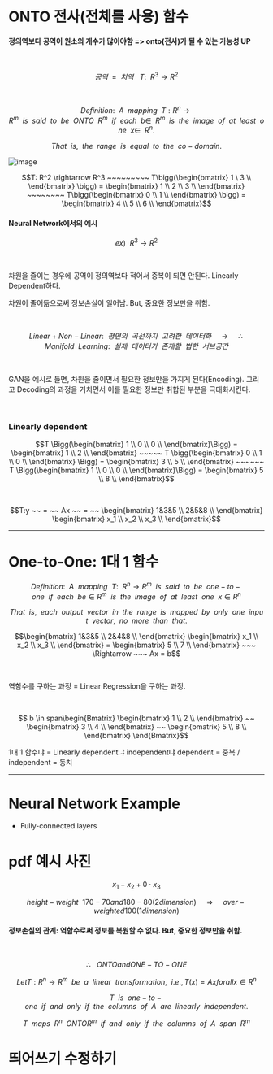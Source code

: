 # ONTO 전사(전체를 사용) 함수

#### 정의역보다 공역이 원소의 개수가 많아야함 => onto(전사)가 될 수 있는 가능성 UP

<br>

$$ 공역 ~~ = ~~ 치역 ~~~ T: ~~ R^3 \rightarrow R^2$$

<br>

$$ Definition: ~~ A ~~ mapping ~~ T: R^n \rightarrow R^m ~~ is ~~ said ~~ to ~~ be ~~ ONTO ~~ R^m ~~ if ~~ each ~~ b \in ~~ R^m ~~ is ~~ the ~~ image ~~ of ~~ at ~~ least ~~ one ~~ x \in ~~ R^n.$$

$$ That ~~ is, ~~ the ~~ range ~~ is ~~ equal ~~ to ~~ the ~~ co-domain.$$

![image](https://github.com/UGeunJi/AI_Papers-and-Mathematics/assets/84713532/15367ff1-119b-44ba-a286-73cbcb263e90)

$$T: R^2 \rightarrow R^3 ~~~~~~~~~ T\bigg(\begin{bmatrix} 1 \ 
                                                          3 \\ \end{bmatrix} \bigg) = \begin{bmatrix} 1 \\
                                                                                                      2 \\
                                                                                                      3 \\ \end{bmatrix} ~~~~~~~~ T\bigg(\begin{bmatrix} 0 \\
                                                                                                                                                         1 \\ \end{bmatrix} \bigg) = \begin{bmatrix} 4 \\
                                                                                                                                                                                                     5 \\
                                                                                                                                                                                                     6 \\ \end{bmatrix}$$
                                                                                                                                                                                                     
#### Neural Network에서의 예시

$$ ex) ~~ R^3 \rightarrow R^2 $$

<br>

차원을 줄이는 경우에 공역이 정의역보다 적어서 중복이 되면 안된다. Linearly Dependent하다.

차원이 줄어듦으로써 정보손실이 일어남. But, 중요한 정보만을 취함.

<br>

$$Linear + Non-Linear: ~~ 평면의 ~~ 곡선까지 ~~ 고려한 ~~ 데이터화 ~~~~~ \rightarrow ~~~~~ \therefore Manifold ~~ Learning: ~~ 실제 ~~ 데이터가 ~~ 존재할 ~~ 법한 ~~ 서브공간$$

<br>

GAN을 예시로 들면, 차원을 줄이면서 필요한 정보만을 가지게 된다(Encoding). 그리고 Decoding의 과정을 거치면서 이를 필요한 정보만 취합된 부분을 극대화시킨다.

<br>

### Linearly dependent

$$T \Bigg(\begin{bmatrix} 1 \\
                           0 \\
                           0 \\ \end{bmatrix}\Bigg) = \begin{bmatrix} 1 \\
                                                                2 \\ \end{bmatrix} ~~~~~ T \bigg(\begin{bmatrix} 0 \\
                                                                                                                 1 \\
                                                                                                                 0 \\ \end{bmatrix} \Bigg) = \begin{bmatrix} 3 \\
                                                                                                                                                      5 \\ \end{bmatrix} ~~~~~~ T \Bigg(\begin{bmatrix} 1 \\
                                                                                                                                                                                                        0 \\
                                                                                                                                                                                                        0 \\ \end{bmatrix}\Bigg) = \begin{bmatrix} 5 \\
                                                                                                                                                                                                                                            8 \\ \end{bmatrix}$$

<br>

$$T:y ~~ = ~~ Ax ~~ = ~~ \begin{bmatrix} 1&3&5 \\
                                         2&5&8 \\ \end{bmatrix} \begin{bmatrix} x_1 \\
                                                                                x_2 \\
                                                                                x_3 \\ \end{bmatrix}$$

---

# One-to-One: 1대 1 함수

$$Definition: ~~ A ~~ mapping ~~ T: ~~ R^n \rightarrow R^m ~~ is ~~ said ~~ to ~~ be ~~ one-to-one ~~ if ~~ each ~~ be \in R^m ~~ is ~~ the ~~ image ~~ of ~~ at ~~ least ~~ one ~~ x \in R^n$$

$$That ~~ is, ~~ each ~~ output ~~ vector ~~ in ~~ the ~~ range ~~ is ~~ mapped ~~ by ~~ only ~~ one ~~ input ~~ vector, ~~ no ~~ more ~~ than ~~ that.$$

$$\begin{bmatrix} 1&3&5 \\
                  2&4&8 \\ \end{bmatrix} \begin{bmatrix} x_1 \\
                                                         x_2 \\
                                                         x_3 \\ \end{bmatrix} = \begin{bmatrix} 5 \\
                                                                                                7 \\ \end{bmatrix} ~~~ \Rightarrow ~~~ Ax = b$$
    
<br>

역함수를 구하는 과정 = Linear Regression을 구하는 과정.

<br>

$$ b \in span\begin{Bmatrix} \begin{bmatrix} 1 \\
                              2 \\ \end{bmatrix} ~~ \begin{bmatrix} 3 \\
                                                                    4 \\ \end{bmatrix} ~~ \begin{bmatrix} 5 \\
                                                                                                          8 \\ \end{bmatrix} \end{Bmatrix}$$

1대 1 함수냐 = Linearly dependent냐 independent냐
dependent = 중복 / independent = 동치

---

# Neural Network Example

- Fully-connected layers

# pdf 예시 사진

$$x_1 - x_2 + 0 \cdot x_3$$

$$ height - weight ~~ 170 - 70 and 180 - 80 (2 dimension) ~~~~~ \Rightarrow ~~~~~ over-weighted 100 (1dimension)$$

#### 정보손실의 관계: 역함수로써 정보를 복원할 수 없다. But, 중요한 정보만을 취함.

<br>

$$\therefore ~~~ ONTO and ONE-TO-ONE$$

$$Let T: R^n \rightarrow R^m ~~ be ~~ a ~~ linear ~~ transformation, ~~ i.e., T(x) = Ax for all x \in R^n$$

$$T ~~ is ~~ one-to-one ~~ if ~~ and ~~ only ~~ if ~~ the ~~ columns ~~ of ~~ A ~~ are ~~ linearly ~~ independent.$$

$$T ~~ maps ~~ R^n ~~ ONTO R^m ~~ if ~~ and ~~ only ~~ if ~~ the ~~ columns ~~ of ~~ A ~~ span ~~ R^m$$

# 띄어쓰기 수정하기
